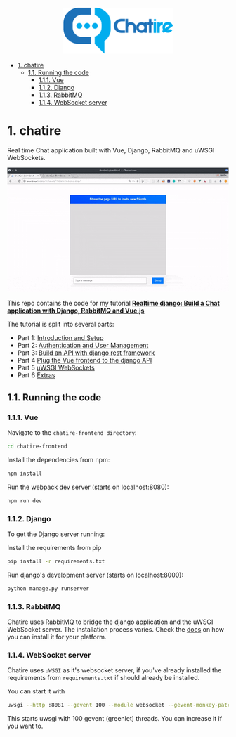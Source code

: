 <p align="center">
  <img width="250" height="105" src="chatire-frontend/src/assets/logotype.png">
</p>


- [1. chatire](#1-chatire)
  - [1.1. Running the code](#11-running-the-code)
    - [1.1.1. Vue](#111-vue)
    - [1.1.2. Django](#112-django)
    - [1.1.3. RabbitMQ](#113-rabbitmq)
    - [1.1.4. WebSocket server](#114-websocket-server)

# 1. chatire

Real time Chat application built with Vue, Django, RabbitMQ and uWSGI WebSockets.

![chatire gif demo](./chatire.gif)

This repo contains the code for my tutorial **[Realtime django: Build a Chat application with Django, RabbitMQ and Vue.js](docs/part1.md)**

The tutorial is split into several parts:

- Part 1: [Introduction and Setup](docs/part1.md)
- Part 2: [Authentication and User Management](docs/part2.md)
- Part 3: [Build an API with django rest framework](docs/part3.md)
- Part 4 [Plug the Vue frontend to the django API](docs/part4.md)
- Part 5 [uWSGI WebSockets](docs/part5.md)
- Part 6 [Extras](docs/part6.md)

## 1.1. Running the code

### 1.1.1. Vue

Navigate to the `chatire-frontend directory`:

```bash
cd chatire-frontend
```

Install the dependencies from npm:

``` bash
npm install
```

Run the webpack dev server (starts on localhost:8080):

```bash
npm run dev
```

### 1.1.2. Django

To get the Django server running:

Install the requirements from pip

```bash
pip install -r requirements.txt
```

Run django's development server (starts on localhost:8000):

```bash
python manage.py runserver
```

### 1.1.3. RabbitMQ

Chatire uses RabbitMQ to bridge the django application and the uWSGI WebSocket server. The installation process varies. Check the [docs](https://www.rabbitmq.com/download.html) on how you can install it for your platform.

### 1.1.4. WebSocket server

Chatire uses `uWSGI` as it's websocket server, if you've already installed the requirements from `requirements.txt` if should already be installed.

You can start it with

```bash
uwsgi --http :8081 --gevent 100 --module websocket --gevent-monkey-patch --master
```

This starts uwsgi with 100 gevent (greenlet) threads. You can increase it if you want to.

